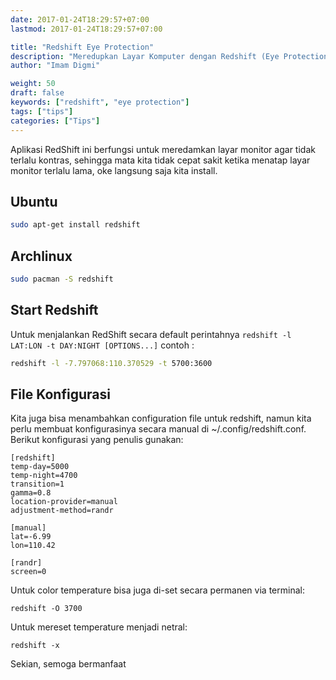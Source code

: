 ```yaml
---
date: 2017-01-24T18:29:57+07:00
lastmod: 2017-01-24T18:29:57+07:00

title: "Redshift Eye Protection"
description: "Meredupkan Layar Komputer dengan Redshift (Eye Protection)"
author: "Imam Digmi"

weight: 50
draft: false
keywords: ["redshift", "eye protection"]
tags: ["tips"]
categories: ["Tips"]
---
```


Aplikasi RedShift ini berfungsi untuk meredamkan layar monitor agar tidak terlalu kontras, sehingga mata kita tidak cepat sakit ketika menatap layar monitor terlalu lama, oke langsung saja kita install.

## Ubuntu
```bash
sudo apt-get install redshift
```

## Archlinux
```bash
sudo pacman -S redshift
```

## Start Redshift
Untuk menjalankan RedShift secara default perintahnya `redshift -l LAT:LON -t DAY:NIGHT [OPTIONS...]` contoh :
```bash
redshift -l -7.797068:110.370529 -t 5700:3600
```

## File Konfigurasi
Kita juga bisa menambahkan configuration file untuk redshift, namun kita perlu membuat konfigurasinya secara manual di ~/.config/redshift.conf. Berikut konfigurasi yang penulis gunakan:
```
[redshift]
temp-day=5000
temp-night=4700
transition=1
gamma=0.8
location-provider=manual
adjustment-method=randr

[manual]
lat=-6.99
lon=110.42

[randr]
screen=0
```

Untuk color temperature bisa juga di-set secara permanen via terminal:
```
redshift -O 3700
```
Untuk mereset temperature menjadi netral:
```
redshift -x
```
Sekian, semoga bermanfaat
